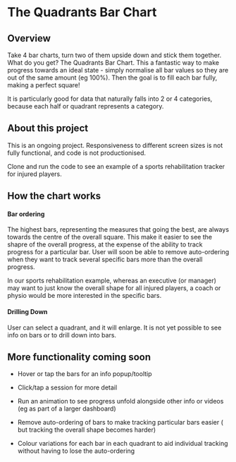  # The Quadrants Bar Chart

## Overview

Take 4 bar charts, turn two of them upside down and stick them together. What do you get? The Quadrants Bar Chart.
This a fantastic way to make progress towards an ideal state - simply normalise all bar values so they are out of the same amount (eg 100%).
Then the goal is to fill each bar fully, making a perfect square!

It is particularly good for data that naturally falls into 2 or 4 categories, because each half or quadrant represents a category.

## About this project

This is an ongoing project. Responsiveness to different screen sizes is not fully functional, and code is not productionised.

Clone and run the code to see an example of a sports rehabilitation tracker for injured players.

## How the chart works

#### Bar ordering

The highest bars, representing the measures that going the best, are always towards the centre of the overall square. This make it easier to see the shapre of the overall progress, at the expense of the ability to track progress for a particular bar. User will soon be able to remove auto-ordering when they want to track several specific bars more than the overall progress.

In our sports rehabilitation example, whereas an executive (or manager) may want to just know the overall shape for all injured players, a coach or physio would be more interested in the specific bars.

#### Drilling Down

User can select a quadrant, and it will enlarge. It is not yet possible to see info on bars or to drill down into bars.

## More functionality coming soon

   - Hover or tap the bars for an info popup/tooltip

   - Click/tap a session for more detail

   - Run an animation to see progress unfold alongside other info or videos (eg as part of a larger dashboard)

   - Remove auto-ordering of bars to make tracking particular bars easier ( but tracking the overall shape becomes harder)
     
   - Colour variations for each bar in each quadrant to aid individual tracking without having to lose the auto-ordering




